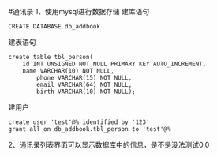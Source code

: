#通讯录1、使用mysql进行数据存储建库语句```CREATE DATABASE db_addbook```建表语句```create table tbl_person(	id INT UNSIGNED NOT NULL PRIMARY KEY AUTO_INCREMENT,	name VARCHAR(10) NOT NULL,		phone VARCHAR(15) NOT NULL,		email VARCHAR(64) NOT NULL,		birth VARCHAR(10) NOT NULL);```建用户```create user 'test'@% identified by '123'grant all on db_addbook.tbl_person to 'test'@%```2、通讯录列表界面可以显示数据库中的信息，是不是没法测试0.0